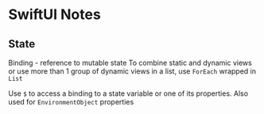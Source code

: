 # SwiftUI Notes

## State
Binding - reference to mutable state
To combine static and dynamic views or use more than 1 group of dynamic views in a list, use `ForEach` wrapped in `List`

Use `$` to access a binding to a state variable or one of its properties. Also used for `EnvironmentObject` properties
